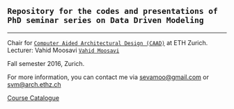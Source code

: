 ## `Repository for the codes and presentations of PhD seminar series on Data Driven Modeling`
---
Chair for [`Computer Aided Architectural Design (CAAD)`](http://www.caad.arch.ethz.ch/) at ETH Zurich.
Lecturer: Vahid Moosavi [`Vahid Moosavi`](https://vahidmoosavi.com/)

Fall semester 2016, Zurich.

For more information, you can contact me via sevamoo@gmail.com or svm@arch.ethz.ch

[Course Catalogue](poster-print01.pdf) 
